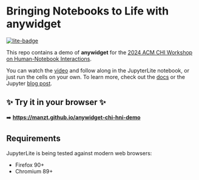 # Bringing Notebooks to Life with anywidget

[![lite-badge](https://jupyterlite.rtfd.io/en/latest/_static/badge.svg)](https://manzt.github.io/anywidget-chi-hni-demo)

This repo contains a demo of **anywidget** for the [2024 ACM CHI Workshop on
Human-Notebook Interactions](https://humannotebookinteractions.github.io/).

You can watch the [video](https://youtu.be/Uzm9_2ZBfxo) and follow along in the
JupyterLite notebook, or just run the cells on your own. To learn more, check
out the [docs](https://anywidget.dev/en/getting-started/) or the Jupyter
[blog post](https://blog.jupyter.org/anywidget-jupyter-widgets-made-easy-164eb2eae102).

## ✨ Try it in your browser ✨

➡️ **https://manzt.github.io/anywidget-chi-hni-demo**

## Requirements

JupyterLite is being tested against modern web browsers:

- Firefox 90+
- Chromium 89+

